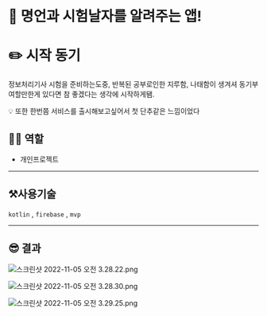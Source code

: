 # 🔔 명언과 시험날자를 알려주는 앱!

# ✏️ 시작 동기

정보처리기사 시험을 준비하는도중, 반복된 공부로인한 지루함, 나태함이 생겨셔 동기부여할만한게 있다면 참 좋겠다는 생각에 시작하게됌.

<aside>
💡 또한 한번쯤 서비스를 출시해보고싶어서 첫 단추같은 느낌이었다

</aside>

## ✋🏼 역할

- 개인프로젝트

---

## ⚒사용기술

`kotlin` , `firebase` , `mvp` 

---

## 😎 결과

![스크린샷 2022-11-05 오전 3.28.22.png](%F0%9F%94%94%20%E1%84%86%E1%85%A7%E1%86%BC%E1%84%8B%E1%85%A5%E1%86%AB%E1%84%80%E1%85%AA%20%E1%84%89%E1%85%B5%E1%84%92%E1%85%A5%E1%86%B7%E1%84%82%E1%85%A1%E1%86%AF%E1%84%8C%E1%85%A1%E1%84%85%E1%85%B3%E1%86%AF%20%E1%84%8B%E1%85%A1%E1%86%AF%E1%84%85%E1%85%A7%E1%84%8C%E1%85%AE%E1%84%82%E1%85%B3%E1%86%AB%20%E1%84%8B%E1%85%A2%E1%86%B8!%20b84adbd0128d4933bac407e2d4845d18/%25E1%2584%2589%25E1%2585%25B3%25E1%2584%258F%25E1%2585%25B3%25E1%2584%2585%25E1%2585%25B5%25E1%2586%25AB%25E1%2584%2589%25E1%2585%25A3%25E1%2586%25BA_2022-11-05_%25E1%2584%258B%25E1%2585%25A9%25E1%2584%258C%25E1%2585%25A5%25E1%2586%25AB_3.28.22.png)

![스크린샷 2022-11-05 오전 3.28.30.png](%F0%9F%94%94%20%E1%84%86%E1%85%A7%E1%86%BC%E1%84%8B%E1%85%A5%E1%86%AB%E1%84%80%E1%85%AA%20%E1%84%89%E1%85%B5%E1%84%92%E1%85%A5%E1%86%B7%E1%84%82%E1%85%A1%E1%86%AF%E1%84%8C%E1%85%A1%E1%84%85%E1%85%B3%E1%86%AF%20%E1%84%8B%E1%85%A1%E1%86%AF%E1%84%85%E1%85%A7%E1%84%8C%E1%85%AE%E1%84%82%E1%85%B3%E1%86%AB%20%E1%84%8B%E1%85%A2%E1%86%B8!%20b84adbd0128d4933bac407e2d4845d18/%25E1%2584%2589%25E1%2585%25B3%25E1%2584%258F%25E1%2585%25B3%25E1%2584%2585%25E1%2585%25B5%25E1%2586%25AB%25E1%2584%2589%25E1%2585%25A3%25E1%2586%25BA_2022-11-05_%25E1%2584%258B%25E1%2585%25A9%25E1%2584%258C%25E1%2585%25A5%25E1%2586%25AB_3.28.30.png)

![스크린샷 2022-11-05 오전 3.29.25.png](%F0%9F%94%94%20%E1%84%86%E1%85%A7%E1%86%BC%E1%84%8B%E1%85%A5%E1%86%AB%E1%84%80%E1%85%AA%20%E1%84%89%E1%85%B5%E1%84%92%E1%85%A5%E1%86%B7%E1%84%82%E1%85%A1%E1%86%AF%E1%84%8C%E1%85%A1%E1%84%85%E1%85%B3%E1%86%AF%20%E1%84%8B%E1%85%A1%E1%86%AF%E1%84%85%E1%85%A7%E1%84%8C%E1%85%AE%E1%84%82%E1%85%B3%E1%86%AB%20%E1%84%8B%E1%85%A2%E1%86%B8!%20b84adbd0128d4933bac407e2d4845d18/%25E1%2584%2589%25E1%2585%25B3%25E1%2584%258F%25E1%2585%25B3%25E1%2584%2585%25E1%2585%25B5%25E1%2586%25AB%25E1%2584%2589%25E1%2585%25A3%25E1%2586%25BA_2022-11-05_%25E1%2584%258B%25E1%2585%25A9%25E1%2584%258C%25E1%2585%25A5%25E1%2586%25AB_3.29.25.png)